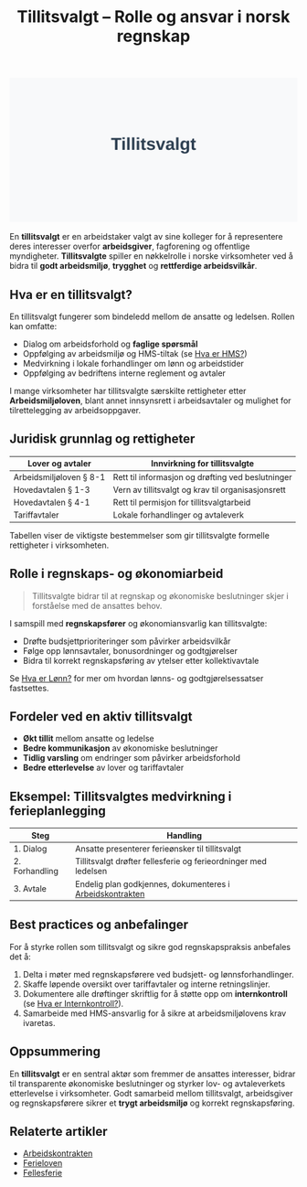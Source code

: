 ﻿---
title: "Tillitsvalgt – Rolle og ansvar i norsk regnskap"
seoTitle: "Tillitsvalgt “ Rolle og ansvar i norsk regnskap"
description: '![Tillitsvalgt](tillitsvalgt-image.svg)'
summary: Ansattrepresentant som ivaretar kollegers interesser overfor ledelsen. Artikkelen beskriver rettigheter, samarbeid med økonomi/regnskap og betydningen for etterlevelse.
---

![Tillitsvalgt](tillitsvalgt-image.svg)

En **tillitsvalgt** er en arbeidstaker valgt av sine kolleger for å representere deres interesser overfor **arbeidsgiver**, fagforening og offentlige myndigheter. **Tillitsvalgte** spiller en nøkkelrolle i norske virksomheter ved å bidra til **godt arbeidsmiljø**, **trygghet** og **rettferdige arbeidsvilkår**.

## Hva er en tillitsvalgt?

En tillitsvalgt fungerer som bindeledd mellom de ansatte og ledelsen. Rollen kan omfatte:

- Dialog om arbeidsforhold og **faglige spørsmål**
- Oppfølging av arbeidsmiljø og HMS-tiltak (se [Hva er HMS?](/blogs/regnskap/hms "Hva er HMS?"))
- Medvirkning i lokale forhandlinger om lønn og arbeidstider
- Oppfølging av bedriftens interne reglement og avtaler

I mange virksomheter har tillitsvalgte særskilte rettigheter etter **Arbeidsmiljøloven**, blant annet innsynsrett i arbeidsavtaler og mulighet for tilrettelegging av arbeidsoppgaver.

## Juridisk grunnlag og rettigheter

| Lover og avtaler           | Innvirkning for tillitsvalgte                                 |
|----------------------------|---------------------------------------------------------------|
| Arbeidsmiljøloven § 8-1    | Rett til informasjon og drøfting ved beslutninger             |
| Hovedavtalen § 1-3         | Vern av tillitsvalgt og krav til organisasjonsrett            |
| Hovedavtalen § 4-1         | Rett til permisjon for tillitsvalgtarbeid                     |
| Tariffavtaler              | Lokale forhandlinger og avtaleverk                            |

Tabellen viser de viktigste bestemmelser som gir tillitsvalgte formelle rettigheter i virksomheten.

## Rolle i regnskaps- og økonomiarbeid

> Tillitsvalgte bidrar til at regnskap og økonomiske beslutninger skjer i forståelse med de ansattes behov.

I samspill med **regnskapsfører** og økonomiansvarlig kan tillitsvalgte:

- Drøfte budsjettprioriteringer som påvirker arbeidsvilkår
- Følge opp lønnsavtaler, bonusordninger og godtgjørelser
- Bidra til korrekt regnskapsføring av ytelser etter kollektivavtale

Se [Hva er Lønn?](/blogs/regnskap/hva-er-lonn "Hva er Lønn?") for mer om hvordan lønns- og godtgjørelsessatser fastsettes.

## Fordeler ved en aktiv tillitsvalgt

- **Økt tillit** mellom ansatte og ledelse
- **Bedre kommunikasjon** av økonomiske beslutninger
- **Tidlig varsling** om endringer som påvirker arbeidsforhold
- **Bedre etterlevelse** av lover og tariffavtaler

## Eksempel: Tillitsvalgtes medvirkning i ferieplanlegging

| Steg       | Handling                                                           |
|------------|--------------------------------------------------------------------|
| 1. Dialog      | Ansatte presenterer ferieønsker til tillitsvalgt               |
| 2. Forhandling | Tillitsvalgt drøfter fellesferie og ferieordninger med ledelsen |
| 3. Avtale      | Endelig plan godkjennes, dokumenteres i [Arbeidskontrakten](/blogs/regnskap/arbeidskontrakten "Arbeidskontrakten") |

## Best practices og anbefalinger

For å styrke rollen som tillitsvalgt og sikre god regnskapspraksis anbefales det å:

1. Delta i møter med regnskapsførere ved budsjett- og lønnsforhandlinger.
2. Skaffe løpende oversikt over tariffavtaler og interne retningslinjer.
3. Dokumentere alle drøftinger skriftlig for å støtte opp om **internkontroll** (se [Hva er Internkontroll?](/blogs/regnskap/hva-er-internkontroll "Hva er Internkontroll?" )).
4. Samarbeide med HMS-ansvarlig for å sikre at arbeidsmiljølovens krav ivaretas.

## Oppsummering

En **tillitsvalgt** er en sentral aktør som fremmer de ansattes interesser, bidrar til transparente økonomiske beslutninger og styrker lov- og avtaleverkets etterlevelse i virksomheter. Godt samarbeid mellom tillitsvalgt, arbeidsgiver og regnskapsførere sikrer et **trygt arbeidsmiljø** og korrekt regnskapsføring.

## Relaterte artikler

- [Arbeidskontrakten](/blogs/regnskap/arbeidskontrakten "Arbeidskontrakten “ Roller og Ansvar i Norsk Arbeidsliv og Regnskap")
- [Ferieloven](/blogs/regnskap/ferieloven "Ferieloven “ Lov om ferie av 29. april 1988 nr. 21")
- [Fellesferie](/blogs/regnskap/fellesferie "Fellesferie: Hva, regler og planlegging i Norge")









